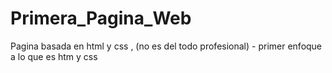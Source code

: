 # Primera_Pagina_Web
Pagina basada en html y css , (no es del todo profesional) - primer enfoque a lo que es htm y css
